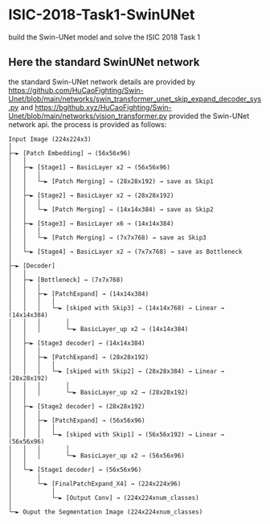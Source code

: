 # ISIC-2018-Task1-SwinUNet
build the Swin-UNet model and solve the ISIC 2018 Task 1
## Here the standard SwinUNet network
the standard Swin-UNet network details are provided by https://github.com/HuCaoFighting/Swin-Unet/blob/main/networks/swin_transformer_unet_skip_expand_decoder_sys.py
and https://bgithub.xyz/HuCaoFighting/Swin-Unet/blob/main/networks/vision_transformer.py provided the Swin-UNet network api.
the process is provided as follows:
```plaintxt
Input Image (224x224x3)
│
├─► [Patch Embedding] → (56x56x96)
│   │
│   ├─► [Stage1] → BasicLayer x2 → (56x56x96)
│   │   │
│   │   └─► [Patch Merging] → (28x28x192) → save as Skip1
│   │
│   ├─► [Stage2] → BasicLayer x2 → (28x28x192)
│   │   │
│   │   └─► [Patch Merging] → (14x14x384) → save as Skip2
│   │
│   ├─► [Stage3] → BasicLayer x6 → (14x14x384)
│   │   │
│   │   └─► [Patch Merging] → (7x7x768) → save as Skip3
│   │
│   └─► [Stage4] → BasicLayer x2 → (7x7x768) → save as Bottleneck
│
├─► [Decoder]
│   │
│   ├─► [Bottleneck] → (7x7x768)
│   │   │
│   │   ├─► [PatchExpand] → (14x14x384)
│   │   │   │
│   │   │   └─► [skiped with Skip3] → (14x14x768) → Linear → (14x14x384)
│   │   │       │
│   │   │       └─► BasicLayer_up x2 → (14x14x384)
│   │
│   ├─► [Stage3 decoder] → (14x14x384)
│   │   │
│   │   ├─► [PatchExpand] → (28x28x192)
│   │   │   │
│   │   │   └─► [skiped with Skip2] → (28x28x384) → Linear → (28x28x192)
│   │   │       │
│   │   │       └─► BasicLayer_up x2 → (28x28x192)
│   │
│   ├─► [Stage2 decoder] → (28x28x192)
│   │   │
│   │   ├─► [PatchExpand] → (56x56x96)
│   │   │   │
│   │   │   └─► [skiped with Skip1] → (56x56x192) → Linear → (56x56x96)
│   │   │       │
│   │   │       └─► BasicLayer_up x2 → (56x56x96)
│   │
│   └─► [Stage1 decoder] → (56x56x96)
│       │
│       └─► [FinalPatchExpand_X4] → (224x224x96)
│           │
│           └─► [Output Conv] → (224x224xnum_classes)
│
└─► Ouput the Segmentation Image (224x224xnum_classes)
```
